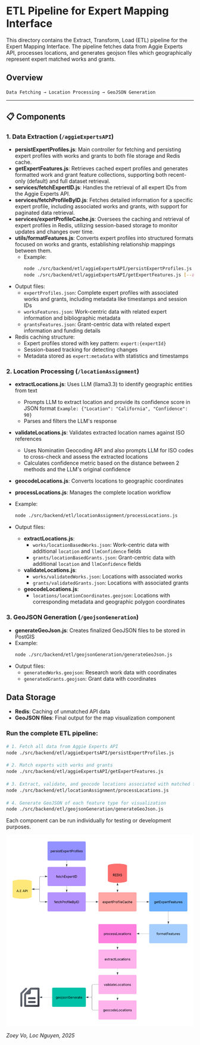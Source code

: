 # ETL Pipeline for Expert Mapping Interface

This directory contains the Extract, Transform, Load (ETL) pipeline for the Expert Mapping Interface. The pipeline fetches data from Aggie Experts API, processes locations, and generates geojson files which geographically represent expert matched works and grants.

## Overview

```
Data Fetching → Location Processing → GeoJSON Generation 
```

---

## 📋 Components

### 1. Data Extraction (`/aggieExpertsAPI`)

- **persistExpertProfiles.js**: Main controller for fetching and persisting expert profiles with works and grants to both file storage and Redis cache.
- **getExpertFeatures.js**: Retrieves cached expert profiles and generates formatted work and grant feature collections, supporting both recent-only (default) and full dataset retrieval.
- **services/fetchExpertID.js**: Handles the retrieval of all expert IDs from the Aggie Experts API.
- **services/fetchProfileByID.js**: Fetches detailed information for a specific expert profile, including associated works and grants, with support for paginated data retrieval.
- **services/expertProfileCache.js**: Oversees the caching and retrieval of expert profiles in Redis, utilizing session-based storage to monitor updates and changes over time.
- **utils/formatFeatures.js**: Converts expert profiles into structured formats focused on works and grants, establishing relationship mappings between them.
  - Example:
    ```bash
    node ./src/backend/etl/aggieExpertsAPI/persistExpertProfiles.js [numExperts=1] [worksLimit=5] [grantsLimit=5]
    node ./src/backend/etl/aggieExpertsAPI/getExpertFeatures.js [--all]
    ```
- Output files:
  - `expertProfiles.json`: Complete expert profiles with associated works and grants, including metadata like timestamps and session IDs
  - `worksFeatures.json`: Work-centric data with related expert information and bibliographic metadata
  - `grantsFeatures.json`: Grant-centric data with related expert information and funding details
- Redis caching structure:
  - Expert profiles stored with key pattern: `expert:{expertId}`
  - Session-based tracking for detecting changes
  - Metadata stored as `expert:metadata` with statistics and timestamps

### 2. Location Processing (`/locationAssignment`)

- **extractLocations.js**: Uses LLM (llama3.3) to identify geographic entities from text
  - Prompts LLM to extract location and provide its confidence score in JSON format `Example: {"Location": "California", "Confidence": 90}`
  - Parses and filters the LLM's response
- **validateLocations.js**: Validates extracted location names against ISO references
  - Uses Nominatim Geocoding API and also prompts LLM for ISO codes to cross-check and assess the extracted locations
  - Calculates confidence metric based on the distance between 2 methods and the LLM's original confidence
- **geocodeLocations.js**: Converts locations to geographic coordinates
- **processLocations.js**: Manages the complete location workflow

- Example: 
  ```bash
  node ./src/backend/etl/locationAssignment/processLocations.js
  ```
- Output files:
  - **extractLocations.js**:
    - `works/locationBasedWorks.json`: Work-centric data with additional `location` and `llmConfidence` fields
    - `grants/locationBasedGrants.json`: Grant-centric data with additional `location` and `llmConfidence` fields
  - **validateLocations.js**:
    - `works/validatedWorks.json`: Locations with associated works
    - `grants/validatedGrants.json`: Locations with associated grants
  - **geocodeLocations.js**:
    - `locations/locationCoordinates.geojson`: Locations with corresponding metadata and geographic polygon coordinates

### 3. GeoJSON Generation (`/geojsonGeneration`)

- **generateGeoJson.js**: Creates finalized GeoJSON files to be stored in PostGIS
- Example:
    ```bash
    node ./src/backend/etl/geojsonGeneration/generateGeoJson.js
    ```
- Output files:
  - `generatedWorks.geojson`:  Research work data with coordinates
  - `generatedGrants.geojson`: Grant data with coordinates

## Data Storage

- **Redis**: Caching of unmatched API data
- **GeoJSON files**: Final output for the map visualization component

### Run the complete ETL pipeline:

```bash
# 1. Fetch all data from Aggie Experts API
node ./src/backend/etl/aggieExpertsAPI/persistExpertProfiles.js

# 2. Match experts with works and grants
node ./src/backend/etl/aggieExpertsAPI/getExpertFeatures.js

# 3. Extract, validate, and geocode locations associated with matched features
node ./src/backend/etl/locationAssignment/processLocations.js

# 4. Generate GeoJSON of each feature type for visualization
node ./src/backend/etl/geojsonGeneration/generateGeoJson.js
```

Each component can be run individually for testing or development purposes.

![ETL Pipeline Diagram](../../assets/etl.png)

*Zoey Vo, Loc Nguyen, 2025*
